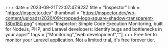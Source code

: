 +++
date = 2023-09-21T22:07:47.923Z
title = "Inspector"
link = "https://inspector.dev"
thumbnail = "https://inspector.dev/wp-content/uploads/2020/09/cropped-logo-square-shadow-transparent-180x180.png"
snippet="Inspector: Simple Code Execution Monitoring, built for NodeJs, PHP, and Laravel developers: identify bugs and bottlenecks in your apps!"
tags = ["Monitoring","web development",""]
+++
Free tier to monitor your Laravel application. Not a limited trial, it's free forever tier. 
